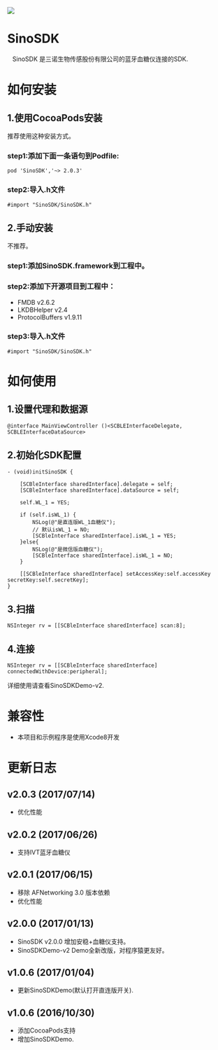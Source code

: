 
![](logo.png)

# SinoSDK

    SinoSDK 是三诺生物传感股份有限公司的蓝牙血糖仪连接的SDK.
    
# 如何安装

## 1.使用CocoaPods安装

推荐使用这种安装方式。

### step1:添加下面一条语句到Podfile:
````
pod 'SinoSDK','~> 2.0.3'
````
### step2:导入.h文件
````objc
#import "SinoSDK/SinoSDK.h"
````

## 2.手动安装
不推荐。

### step1:添加SinoSDK.framework到工程中。

### step2:添加下开源项目到工程中：

- FMDB v2.6.2
- LKDBHelper v2.4
- ProtocolBuffers v1.9.11

### step3:导入.h文件
````objc
#import "SinoSDK/SinoSDK.h"
````


# 如何使用

## 1.设置代理和数据源

```objc
@interface MainViewController ()<SCBLEInterfaceDelegate, SCBLEInterfaceDataSource>
```

## 2.初始化SDK配置

```objc
- (void)initSinoSDK {
    
    [SCBleInterface sharedInterface].delegate = self;
    [SCBleInterface sharedInterface].dataSource = self;
    
    self.WL_1 = YES;
    
    if (self.isWL_1) {
        NSLog(@"是直连版WL_1血糖仪");
        // 默认isWL_1 = NO;
        [SCBleInterface sharedInterface].isWL_1 = YES;
    }else{
        NSLog(@"是微信版血糖仪");
        [SCBleInterface sharedInterface].isWL_1 = NO;
    }
    
    [[SCBleInterface sharedInterface] setAccessKey:self.accessKey secretKey:self.secretKey];
}
```

## 3.扫描

```objc
NSInteger rv = [[SCBleInterface sharedInterface] scan:8];
```

## 4.连接

```objc
NSInteger rv = [[SCBleInterface sharedInterface] connectedWithDevice:peripheral];
```

详细使用请查看SinoSDKDemo-v2.

# 兼容性
- 本项目和示例程序是使用Xcode8开发

# 更新日志

## v2.0.3 (2017/07/14)

- 优化性能

## v2.0.2 (2017/06/26)

- 支持IVT蓝牙血糖仪

## v2.0.1 (2017/06/15)

- 移除 AFNetworking 3.0 版本依赖
- 优化性能

## v2.0.0 (2017/01/13)
- SinoSDK v2.0.0 增加安稳+血糖仪支持。
- SinoSDKDemo-v2 Demo全新改版，对程序猿更友好。

## v1.0.6 (2017/01/04)
- 更新SinoSDKDemo(默认打开直连版开关).

## v1.0.6 (2016/10/30)
- 添加CocoaPods支持
- 增加SinoSDKDemo.
